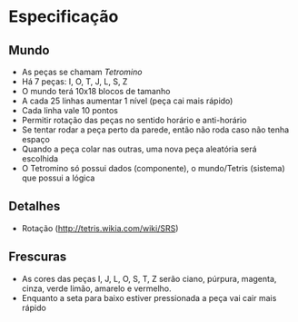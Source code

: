 # Especificação

## Mundo
- As peças se chamam *Tetromino*
- Há 7 peças: I, O, T, J, L, S, Z
- O mundo terá 10x18 blocos de tamanho
- A cada 25 linhas aumentar 1 nível (peça cai mais rápido)
- Cada linha vale 10 pontos
- Permitir rotação das peças no sentido horário e anti-horário
- Se tentar rodar a peça perto da parede, então não roda caso não tenha espaço
- Quando a peça colar nas outras, uma nova peça aleatória será escolhida
- O Tetromino só possui dados (componente), o mundo/Tetris (sistema) que possui
  a lógica

## Detalhes
- Rotação (http://tetris.wikia.com/wiki/SRS)

## Frescuras
- As cores das peças I, J, L, O, S, T, Z serão ciano, púrpura, magenta, cinza,
  verde limão, amarelo e vermelho.
- Enquanto a seta para baixo estiver pressionada a peça vai cair mais rápido
